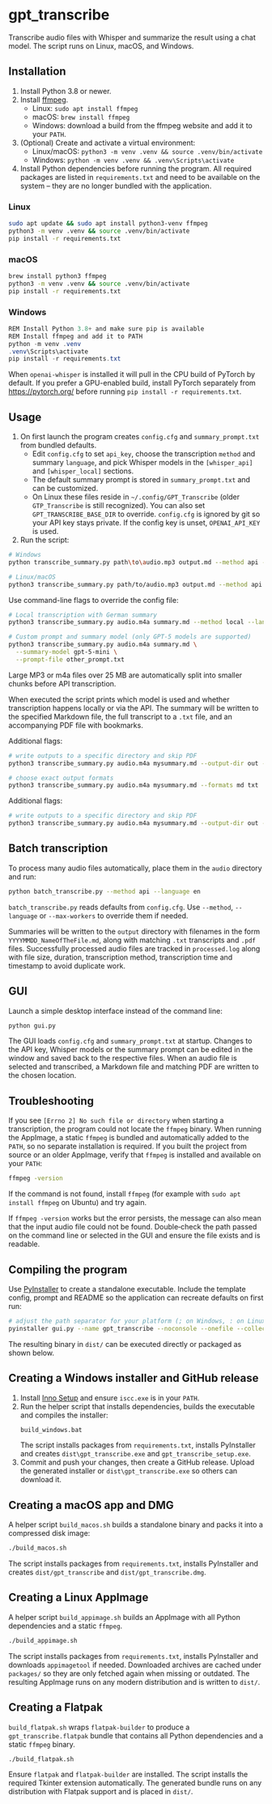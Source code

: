 # gpt_transcribe

Transcribe audio files with Whisper and summarize the result using a chat model.
The script runs on Linux, macOS, and Windows.

## Installation

1. Install Python 3.8 or newer.
2. Install [ffmpeg](https://ffmpeg.org/).
   - Linux: `sudo apt install ffmpeg`
   - macOS: `brew install ffmpeg`
   - Windows: download a build from the ffmpeg website and add it to your `PATH`.
3. (Optional) Create and activate a virtual environment:
   - Linux/macOS: `python3 -m venv .venv && source .venv/bin/activate`
   - Windows: `python -m venv .venv && .venv\Scripts\activate`
4. Install Python dependencies before running the program. All required packages
   are listed in `requirements.txt` and need to be available on the system –
   they are no longer bundled with the application.

### Linux

```bash
sudo apt update && sudo apt install python3-venv ffmpeg
python3 -m venv .venv && source .venv/bin/activate
pip install -r requirements.txt
```

### macOS

```bash
brew install python3 ffmpeg
python3 -m venv .venv && source .venv/bin/activate
pip install -r requirements.txt
```

### Windows

```powershell
REM Install Python 3.8+ and make sure pip is available
REM Install ffmpeg and add it to PATH
python -m venv .venv
.venv\Scripts\activate
pip install -r requirements.txt
```

When `openai-whisper` is installed it will pull in the CPU build of PyTorch by
default. If you prefer a GPU-enabled build, install PyTorch separately from
<https://pytorch.org/> before running `pip install -r requirements.txt`.

## Usage
1. On first launch the program creates `config.cfg` and `summary_prompt.txt` from bundled defaults.
   - Edit `config.cfg` to set `api_key`, choose the transcription `method` and summary `language`,
     and pick Whisper models in the `[whisper_api]` and `[whisper_local]` sections.
   - The default summary prompt is stored in `summary_prompt.txt` and can be customized.
   - On Linux these files reside in `~/.config/GPT_Transcribe` (older `GTP_Transcribe` is still recognized). You can also set `GPT_TRANSCRIBE_BASE_DIR` to override.
   `config.cfg` is ignored by git so your API key stays private. If the config key is unset, `OPENAI_API_KEY` is used.
2. Run the script:

```bash
# Windows
python transcribe_summary.py path\to\audio.mp3 output.md --method api --language en

# Linux/macOS
python3 transcribe_summary.py path/to/audio.mp3 output.md --method api --language en
```

Use command-line flags to override the config file:

```bash
# Local transcription with German summary
python3 transcribe_summary.py audio.m4a summary.md --method local --language de

# Custom prompt and summary model (only GPT-5 models are supported)
python3 transcribe_summary.py audio.m4a summary.md \
  --summary-model gpt-5-mini \
  --prompt-file other_prompt.txt
```

Large MP3 or m4a files over 25 MB are automatically split into smaller chunks before
API transcription.

When executed the script prints which model is used and whether transcription happens
locally or via the API. The summary will be written to the specified Markdown file,
the full transcript to a `.txt` file, and an accompanying PDF file with bookmarks.

Additional flags:

```bash
# write outputs to a specific directory and skip PDF
python3 transcribe_summary.py audio.m4a mysummary.md --output-dir out --no-pdf

# choose exact output formats
python3 transcribe_summary.py audio.m4a mysummary.md --formats md txt
```

Additional flags:

```bash
# write outputs to a specific directory and skip PDF
python3 transcribe_summary.py audio.m4a mysummary.md --output-dir out --no-pdf
```

## Batch transcription

To process many audio files automatically, place them in the `audio` directory
and run:

```bash
python batch_transcribe.py --method api --language en
```

`batch_transcribe.py` reads defaults from `config.cfg`. Use `--method`, `--language` or `--max-workers`
to override them if needed.

Summaries will be written to the `output` directory with filenames in the
form `YYYYMMDD_NameOfTheFile.md`, along with matching `.txt` transcripts and
`.pdf` files. Successfully processed audio files are tracked in
`processed.log` along with file size, duration, transcription method,
transcription time and timestamp to avoid duplicate work.

## GUI

Launch a simple desktop interface instead of the command line:

```bash
python gui.py
```

The GUI loads `config.cfg` and `summary_prompt.txt` at startup. Changes to the API key,
Whisper models or the summary prompt can be edited in the window and saved back to the
respective files. When an audio file is selected and transcribed, a Markdown file and
matching PDF are written to the chosen location.

## Troubleshooting

If you see `[Errno 2] No such file or directory` when starting a transcription, the
program could not locate the `ffmpeg` binary. When running the AppImage, a static
`ffmpeg` is bundled and automatically added to the `PATH`, so no separate installation
is required. If you built the project from source or an older AppImage, verify that
`ffmpeg` is installed and available on your `PATH`:

```bash
ffmpeg -version
```

If the command is not found, install `ffmpeg` (for example with `sudo apt install ffmpeg`
on Ubuntu) and try again.

If `ffmpeg -version` works but the error persists, the message can also mean that the
input audio file could not be found. Double‑check the path passed on the command line
or selected in the GUI and ensure the file exists and is readable.

## Compiling the program

Use [PyInstaller](https://pyinstaller.org/) to create a standalone executable. Include the
template config, prompt and README so the application can recreate defaults on first run:

```bash
# adjust the path separator for your platform (; on Windows, : on Linux/macOS)
pyinstaller gui.py --name gpt_transcribe --noconsole --onefile --collect-data whisper --add-data "config.template.cfg;." --add-data "summary_prompt.txt;." --add-data "README.md;." --icon logo/logo.ico
```

The resulting binary in `dist/` can be executed directly or packaged as shown below.

## Creating a Windows installer and GitHub release

1. Install [Inno Setup](https://jrsoftware.org/isinfo.php) and ensure `iscc.exe` is in your `PATH`.
2. Run the helper script that installs dependencies, builds the executable and compiles the installer:
   ```bat
   build_windows.bat
   ```
   The script installs packages from `requirements.txt`, installs PyInstaller and
   creates `dist\gpt_transcribe.exe` and `gpt_transcribe_setup.exe`.
3. Commit and push your changes, then create a GitHub release. Upload the generated
   installer or `dist\gpt_transcribe.exe` so others can download it.

## Creating a macOS app and DMG

A helper script `build_macos.sh` builds a standalone binary and packs it into a
compressed disk image:

```bash
./build_macos.sh
```

The script installs packages from `requirements.txt`, installs PyInstaller and
creates `dist/gpt_transcribe` and `dist/gpt_transcribe.dmg`.

## Creating a Linux AppImage

A helper script `build_appimage.sh` builds an AppImage with all Python dependencies and a static `ffmpeg`.

```bash
./build_appimage.sh
```

The script installs packages from `requirements.txt`, installs PyInstaller and
downloads `appimagetool` if needed. Downloaded archives are cached under
`packages/` so they are only fetched again when missing or outdated. The
resulting AppImage runs on any modern distribution and is written to `dist/`.

## Creating a Flatpak

`build_flatpak.sh` wraps `flatpak-builder` to produce a `gpt_transcribe.flatpak`
bundle that contains all Python dependencies and a static `ffmpeg` binary.

```bash
./build_flatpak.sh
```

Ensure `flatpak` and `flatpak-builder` are installed. The script installs the
required Tkinter extension automatically. The generated bundle runs on any
distribution with Flatpak support and is placed in `dist/`.
